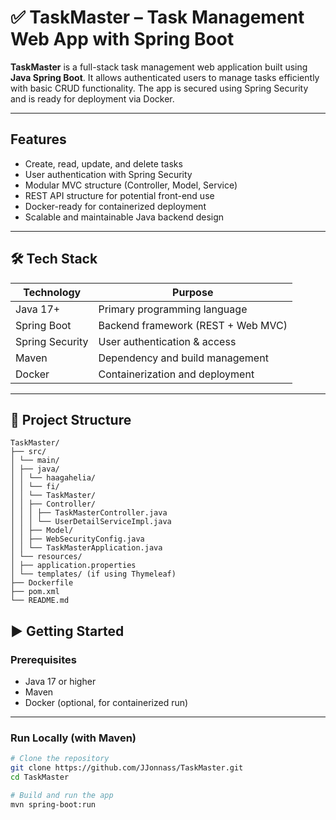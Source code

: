 # ✅ TaskMaster – Task Management Web App with Spring Boot

**TaskMaster** is a full-stack task management web application built using **Java Spring Boot**. It allows authenticated users to manage tasks efficiently with basic CRUD functionality. The app is secured using Spring Security and is ready for deployment via Docker.

---

## Features

- Create, read, update, and delete tasks
- User authentication with Spring Security
- Modular MVC structure (Controller, Model, Service)
- REST API structure for potential front-end use
- Docker-ready for containerized deployment
- Scalable and maintainable Java backend design

---

## 🛠️ Tech Stack

| Technology         | Purpose                            |
|--------------------|------------------------------------|
| Java 17+           | Primary programming language        |
| Spring Boot        | Backend framework (REST + Web MVC) |
| Spring Security    | User authentication & access       |
| Maven              | Dependency and build management     |
| Docker             | Containerization and deployment     |

---

## 📁 Project Structure

```
TaskMaster/
├── src/
│ └── main/
│ ├── java/
│ │ └── haagahelia/
│ │ └── fi/
│ │ └── TaskMaster/
│ │ ├── Controller/
│ │ │ ├── TaskMasterController.java
│ │ │ └── UserDetailServiceImpl.java
│ │ ├── Model/
│ │ ├── WebSecurityConfig.java
│ │ └── TaskMasterApplication.java
│ └── resources/
│ ├── application.properties
│ └── templates/ (if using Thymeleaf)
├── Dockerfile
├── pom.xml
└── README.md
```
## ▶️ Getting Started

### Prerequisites
- Java 17 or higher
- Maven
- Docker (optional, for containerized run)

---

### Run Locally (with Maven)

```bash
# Clone the repository
git clone https://github.com/JJonnass/TaskMaster.git
cd TaskMaster

# Build and run the app
mvn spring-boot:run
